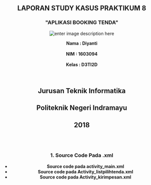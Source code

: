 <center><h2>LAPORAN STUDY KASUS PRAKTIKUM 8</h2>
<center><h3>"APLIKASI BOOKING TENDA"</h3>



![enter image description here](https://4.bp.blogspot.com/-Wwzg03X15z0/WtA7EAin3FI/AAAAAAAAAHo/N4nMldP5YHoV7OZbH-I3uuNXH071Qwo0QCLcBGAs/s1600/POLINDRAAA.png)


<center><strong>Nama 			: 		Diyanti</center><br>
<center><strong>NIM			: 		1603094</center><br>
<center><strong>Kelas 			: 		D3TI2D</center><br><br>

<center><h2>Jurusan Teknik Informatika</h2>
<center><h2>Politeknik Negeri Indramayu</h2>
<center><h2>2018</h2><br><br>

<h3><strong>1. Source Code Pada .xml</h3>
<ul>
<li>Source code pada activity_main.xml</li>
<li>Source code pada Activity_listpilihtenda.xml</li>
<li>Source code pada Activity_kirimpesan.xml</li>
</ul>

